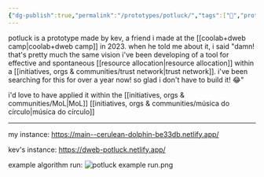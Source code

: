 ```yaml
---
{"dg-publish":true,"permalink":"/prototypes/potluck/","tags":["🌿","prototype"],"created":"2023-11-13T17:20:26.098-03:00","updated":"2024-05-28T18:15:47.480-03:00"}
---
```


potluck is a prototype made by kev, a friend i made at the [[coolab+dweb camp\|coolab+dweb camp]] in 2023. when he told me about it, i said "damn! that's pretty much the same vision i've been developing of a tool for effective and spontaneous [[resource allocation\|resource allocation]] within a [[initiatives, orgs & communities/trust network\|trust network]]. i've been searching for this for over a year now! so glad i don't have to build it! 😂"

i'd love to have applied it within the [[initiatives, orgs & communities/MoL\|MoL]] [[initiatives, orgs & communities/música do círculo\|música do círculo]]

---
my instance: https://main--cerulean-dolphin-be33db.netlify.app/

kev's instance: https://dweb-potluck.netlify.app/

example algorithm run:
![potluck example run.png](/img/user/images/prototypes%20&%20experiments/potluck%20example%20run.png)
